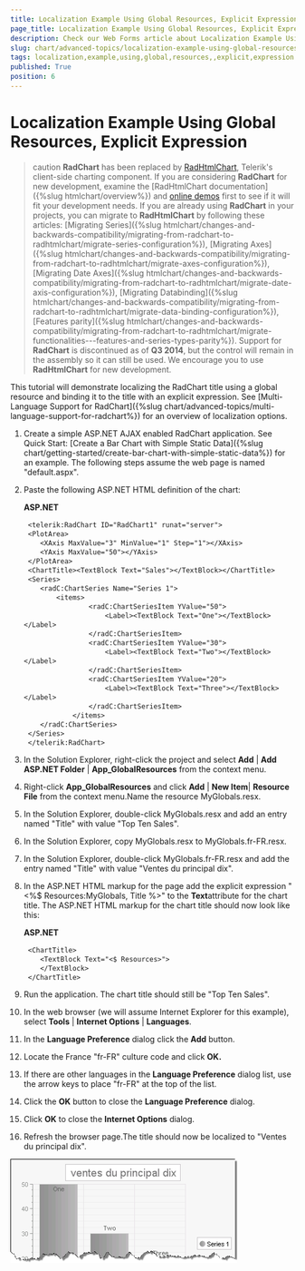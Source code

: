 ```yaml
---
title: Localization Example Using Global Resources, Explicit Expression
page_title: Localization Example Using Global Resources, Explicit Expression - RadChart
description: Check our Web Forms article about Localization Example Using Global Resources, Explicit Expression.
slug: chart/advanced-topics/localization-example-using-global-resources,-explicit-expression
tags: localization,example,using,global,resources,,explicit,expression
published: True
position: 6
---
```


# Localization Example Using Global Resources, Explicit Expression

>caution  **RadChart** has been replaced by [RadHtmlChart](https://www.telerik.com/products/aspnet-ajax/html-chart.aspx), Telerik's client-side charting component. If you are considering **RadChart** for new development, examine the [RadHtmlChart documentation]({%slug htmlchart/overview%}) and [online demos](https://demos.telerik.com/aspnet-ajax/htmlchart/examples/overview/defaultcs.aspx) first to see if it will fit your development needs. If you are already using **RadChart** in your projects, you can migrate to **RadHtmlChart** by following these articles: [Migrating Series]({%slug htmlchart/changes-and-backwards-compatibility/migrating-from-radchart-to-radhtmlchart/migrate-series-configuration%}), [Migrating Axes]({%slug htmlchart/changes-and-backwards-compatibility/migrating-from-radchart-to-radhtmlchart/migrate-axes-configuration%}), [Migrating Date Axes]({%slug htmlchart/changes-and-backwards-compatibility/migrating-from-radchart-to-radhtmlchart/migrate-date-axis-configuration%}), [Migrating Databinding]({%slug htmlchart/changes-and-backwards-compatibility/migrating-from-radchart-to-radhtmlchart/migrate-data-binding-configuration%}), [Features parity]({%slug htmlchart/changes-and-backwards-compatibility/migrating-from-radchart-to-radhtmlchart/migrate-functionalities---features-and-series-types-parity%}). Support for **RadChart** is discontinued as of **Q3 2014**, but the control will remain in the assembly so it can still be used. We encourage you to use **RadHtmlChart** for new development.

This tutorial will demonstrate localizing the RadChart title using a global resource and binding it to the title with an explicit expression. See [Multi-Language Support for RadChart]({%slug chart/advanced-topics/multi-language-support-for-radchart%}) for an overview of localization options.

1. Create a simple ASP.NET AJAX enabled RadChart application. See Quick Start: [Create a Bar Chart with Simple Static Data]({%slug chart/getting-started/create-bar-chart-with-simple-static-data%}) for an example. The following steps assume the web page is named "default.aspx".

1. Paste the following ASP.NET HTML definition of the chart:

	**ASP.NET**

		<telerik:RadChart ID="RadChart1" runat="server">
		<PlotArea>
		   <XAxis MaxValue="3" MinValue="1" Step="1"></XAxis>
		   <YAxis MaxValue="50"></YAxis>
		</PlotArea>
		<ChartTitle><TextBlock Text="Sales"></TextBlock></ChartTitle>
		<Series>
		   <radC:ChartSeries Name="Series 1">
			   <items>
					   <radC:ChartSeriesItem YValue="50">
						   <Label><TextBlock Text="One"></TextBlock></Label>
					   </radC:ChartSeriesItem>
					   <radC:ChartSeriesItem YValue="30">
						   <Label><TextBlock Text="Two"></TextBlock></Label>
					   </radC:ChartSeriesItem>
					   <radC:ChartSeriesItem YValue="20">
						   <Label><TextBlock Text="Three"></TextBlock></Label>
					   </radC:ChartSeriesItem>
				   </items>
		   </radC:ChartSeries>
		</Series>
		</telerik:RadChart> 	

1. In the Solution Explorer, right-click the project and select **Add** | **Add ASP.NET Folder** | **App_GlobalResources** from the context menu.

1. Right-click **App_GlobalResources** and click **Add** | **New Item**| **Resource File** from the context menu.Name the resource MyGlobals.resx.

1. In the Solution Explorer, double-click MyGlobals.resx and add an entry named "Title" with value "Top Ten Sales".

1. In the Solution Explorer, copy MyGlobals.resx to MyGlobals.fr-FR.resx.

1. In the Solution Explorer, double-click MyGlobals.fr-FR.resx and add the entry named "Title" with value "Ventes du principal dix".

1. In the ASP.NET HTML markup for the page add the explicit expression "<%$ Resources:MyGlobals, Title %>" to the **Text**attribute for the chart title. The ASP.NET HTML markup for the chart title should now look like this:

	**ASP.NET**
	
		<ChartTitle>
		   <TextBlock Text="<$ Resources>">
		   </TextBlock>
		</ChartTitle> 

1. Run the application. The chart title should still be "Top Ten Sales".

1. In the web browser (we will assume Internet Explorer for this example), select **Tools** | **Internet Options** | **Languages**.

1. In the **Language Preference** dialog click the **Add** button.

1. Locate the France "fr-FR" culture code and click **OK.**

1. If there are other languages in the **Language Preference** dialog list, use the arrow keys to place "fr-FR" at the top of the list.

1. Click the **OK** button to close the **Language Preference** dialog.

1. Click **OK** to close the **Internet Options** dialog.

1. Refresh the browser page.The title should now be localized to "Ventes du principal dix".

![Localized Chart Title](images/radchart-advancedlocalize008.png)

